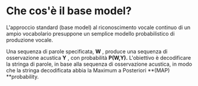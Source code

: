 # Che cos'è il base model?


L'approccio standard (base model) al riconoscimento vocale continuo di un
ampio vocabolario presuppone un semplice modello probabilistico di produzione
vocale.  
  
Una sequenza di parole specificata, **W** , produce una sequenza di
osservazione acustica **Y** , con probabilità **P(W,Y).**  L'obiettivo è
decodificare la stringa di parole, in base alla sequenza di osservazione
acustica, in modo che la stringa decodificata abbia la Maximum a Posteriori
**(MAP)  **probability.

